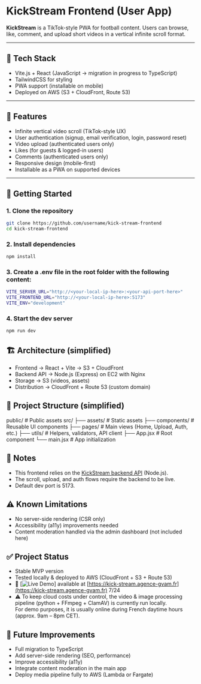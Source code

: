# KickStream Frontend (User App)

**KickStream** is a TikTok-style PWA for football content. Users can browse, like, comment, and upload short videos in a vertical infinite scroll format.

---

## 🔧 Tech Stack

- Vite.js + React (JavaScript → migration in progress to TypeScript)
- TailwindCSS for styling
- PWA support (installable on mobile)
- Deployed on AWS (S3 + CloudFront, Route 53)

---

## 📱 Features

- Infinite vertical video scroll (TikTok-style UX)
- User authentication (signup, email verification, login, password reset)
- Video upload (authenticated users only)
- Likes (for guests & logged-in users)
- Comments (authenticated users only)
- Responsive design (mobile-first)
- Installable as a PWA on supported devices

---

## 🚀 Getting Started

### 1. Clone the repository

```bash
git clone https://github.com/username/kick-stream-frontend
cd kick-stream-frontend
```

### 2. Install dependencies

```bash
npm install

```

### 3. Create a .env file in the root folder with the following content:

```bash
VITE_SERVER_URL="http://<your-local-ip-here>:<your-api-port-here>"
VITE_FRONTEND_URL="http://<your-local-ip-here>:5173"
VITE_ENV="development"
```

### 4. Start the dev server

```bash
npm run dev
```

## 🏗️ Architecture (simplified)

- Frontend → React + Vite → S3 + CloudFront
- Backend API → Node.js (Express) on EC2 with Nginx
- Storage → S3 (videos, assets)
- Distribution → CloudFront + Route 53 (custom domain)

## 📂 Project Structure (simplified)

public/ # Public assets
src/
├── assets/ # Static assets
├── components/ # Reusable UI components
├── pages/ # Main views (Home, Upload, Auth, etc.)
├── utils/ # Helpers, validators, API client
├── App.jsx # Root component
└── main.jsx # App initialization

## 🧠 Notes

- This frontend relies on the [KickStream backend API](https://github.com/garywillcodeit/kick-stream-backend) (Node.js).
- The scroll, upload, and auth flows require the backend to be live.
- Default dev port is 5173.

## ⚠️ Known Limitations

- No server-side rendering (CSR only)
- Accessibility (a11y) improvements needed
- Content moderation handled via the admin dashboard (not included here)

## ✅ Project Status

- Stable MVP version
- Tested locally & deployed to AWS (CloudFront + S3 + Route 53)
- 🔗 [![Live Demo](https://img.shields.io/badge/demo-online-green.svg)] available at [https://kick-stream.agence-gvam.fr](https://kick-stream.agence-gvam.fr) 7/24
- ⚠️ To keep cloud costs under control, the video & image processing pipeline (python + FFmpeg + ClamAV) is currently run locally.  
  For demo purposes, it is usually online during French daytime hours (approx. 9am – 8pm CET).

## 🔮 Future Improvements

- Full migration to TypeScript
- Add server-side rendering (SEO, performance)
- Improve accessibility (a11y)
- Integrate content moderation in the main app
- Deploy media pipeline fully to AWS (Lambda or Fargate)
